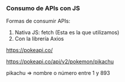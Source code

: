 ### Consumo de APIs con JS

Formas de consumir APIs:

1. Nativa JS: fetch (Esta es la que utilizamos)
2. Con la librería Axios

https://pokeapi.co/

https://pokeapi.co/api/v2/pokemon/pikachu

pikachu => nombre o número entre 1 y 893

